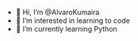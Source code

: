 - 👋 Hi, I’m @AlvaroKumaira
- 👀 I’m interested in learning to code
- 🌱 I’m currently learning Python

<!---
AlvaroKumaira/AlvaroKumaira is a ✨ special ✨ repository because its `README.md` (this file) appears on your GitHub profile.
You can click the Preview link to take a look at your changes.
--->
